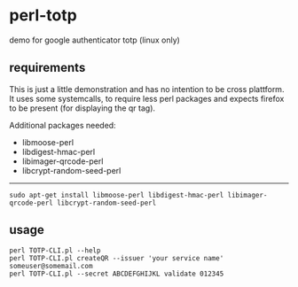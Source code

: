 # perl-totp
demo for google authenticator totp (linux only)

## requirements

This is just a little demonstration and has no intention to be cross plattform. It uses some systemcalls, to require less perl packages and expects firefox to be present (for displaying the qr tag).

Additional packages needed:
* libmoose-perl
* libdigest-hmac-perl
* libimager-qrcode-perl
* libcrypt-random-seed-perl

---

    sudo apt-get install libmoose-perl libdigest-hmac-perl libimager-qrcode-perl libcrypt-random-seed-perl

## usage

    perl TOTP-CLI.pl --help
    perl TOTP-CLI.pl createQR --issuer 'your service name' someuser@somemail.com
    perl TOTP-CLI.pl --secret ABCDEFGHIJKL validate 012345
